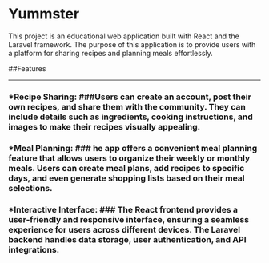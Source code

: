 # Yummster
This project is an educational web application built with React and the Laravel framework. The purpose of this application is to provide users with a platform for sharing recipes and planning meals effortlessly.

##Features
- - - -
### *Recipe Sharing: ###Users can create an account, post their own recipes, and share them with the community. They can include details such as ingredients, cooking instructions, and images to make their recipes visually appealing.

### *Meal Planning: ### he app offers a convenient meal planning feature that allows users to organize their weekly or monthly meals. Users can create meal plans, add recipes to specific days, and even generate shopping lists based on their meal selections.

### *Interactive Interface: ### The React frontend provides a user-friendly and responsive interface, ensuring a seamless experience for users across different devices. The Laravel backend handles data storage, user authentication, and API integrations.

